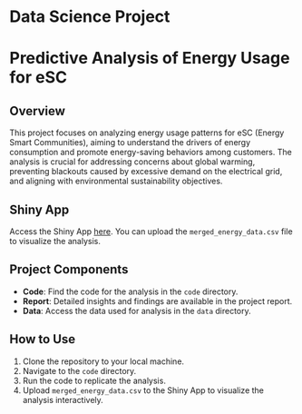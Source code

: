 # Data Science Project

 # Predictive Analysis of Energy Usage for eSC

## Overview

This project focuses on analyzing energy usage patterns for eSC (Energy Smart Communities), aiming to understand the drivers of energy consumption and promote energy-saving behaviors among customers. The analysis is crucial for addressing concerns about global warming, preventing blackouts caused by excessive demand on the electrical grid, and aligning with environmental sustainability objectives.

## Shiny App

Access the Shiny App [here](https://mugdha-karodkar.shinyapps.io/IST687_Final_Project/). You can upload the `merged_energy_data.csv` file to visualize the analysis.

## Project Components

- **Code**: Find the code for the analysis in the `code` directory.
- **Report**: Detailed insights and findings are available in the project report.
- **Data**: Access the data used for analysis in the `data` directory.

## How to Use

1. Clone the repository to your local machine.
2. Navigate to the `code` directory.
3. Run the code to replicate the analysis.
4. Upload `merged_energy_data.csv` to the Shiny App to visualize the analysis interactively.


